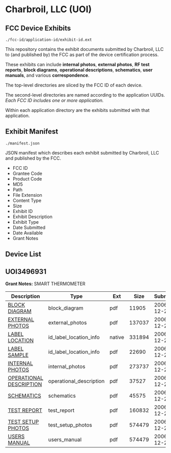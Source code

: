 # Charbroil, LLC (UOI)
## FCC Device Exhibits

```
./fcc-id/application-id/exhibit-id.ext
```

This repository contains the exhibit documents submitted by Charbroil, LLC to (and published by) the FCC as part of the device certification process.

These exhibits can include **internal photos**, **external photos**, **RF test reports**, **block diagrams**, **operational descriptions**, **schematics**, **user manuals**, and various **correspondence**.

The top-level directories are sliced by the FCC ID of each device.

The second-level directories are named according to the application UUIDs. *Each FCC ID includes one or more application.*

Within each application directory are the exhibits submitted with that application. 

## Exhibit Manifest

```
./manifest.json
```

JSON manifest which describes each exhibit submitted by Charbroil, LLC and published by the FCC.

- FCC ID
- Grantee Code
- Product Code
- MD5
- Path
- File Extension
- Content Type
- Size
- Exhibit ID
- Exhibit Description
- Exhibit Type
- Date Submitted
- Date Available
- Grant Notes

## Device List
## UOI3496931
**Grant Notes:** SMART THERMOMETER

| Description | Type | Ext | Size | Submitted | Available |
| ----------- | ---- | --- | ---- | --------- | --------- |
| [BLOCK DIAGRAM](UOI3496931/fb7cd7c83c941e8f5a19b07a0fc5cdd0/742462.pdf) | block_diagram | pdf | 11905 | 2006-12-27 | 2006-12-27 |
| [EXTERNAL PHOTOS](UOI3496931/fb7cd7c83c941e8f5a19b07a0fc5cdd0/742463.pdf) | external_photos | pdf | 137037 | 2006-12-27 | 2006-12-27 |
| [LABEL LOCATION](UOI3496931/fb7cd7c83c941e8f5a19b07a0fc5cdd0/742465.native) | id_label_location_info | native | 331894 | 2006-12-27 | 2006-12-27 |
| [LABEL SAMPLE](UOI3496931/fb7cd7c83c941e8f5a19b07a0fc5cdd0/742466.pdf) | id_label_location_info | pdf | 22690 | 2006-12-27 | 2006-12-27 |
| [INTERNAL PHOTOS](UOI3496931/fb7cd7c83c941e8f5a19b07a0fc5cdd0/742464.pdf) | internal_photos | pdf | 273737 | 2006-12-27 | 2006-12-27 |
| [OPERATIONAL DESCRIPTION](UOI3496931/fb7cd7c83c941e8f5a19b07a0fc5cdd0/742467.pdf) | operational_description | pdf | 37527 | 2006-12-27 | 2006-12-27 |
| [SCHEMATICS](UOI3496931/fb7cd7c83c941e8f5a19b07a0fc5cdd0/742468.pdf) | schematics | pdf | 45575 | 2006-12-27 | 2006-12-27 |
| [TEST REPORT](UOI3496931/fb7cd7c83c941e8f5a19b07a0fc5cdd0/742471.pdf) | test_report | pdf | 160832 | 2006-12-27 | 2006-12-27 |
| [TEST SETUP PHOTOS](UOI3496931/fb7cd7c83c941e8f5a19b07a0fc5cdd0/742469.pdf) | test_setup_photos | pdf | 574479 | 2006-12-27 | 2006-12-27 |
| [USERS MANUAL](UOI3496931/fb7cd7c83c941e8f5a19b07a0fc5cdd0/742469.pdf) | users_manual | pdf | 574479 | 2006-12-27 | 2006-12-27 |
